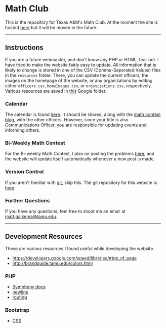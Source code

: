 # Math Club
This is the repository for Texas A&M's Math Club.
At the moment the site is hosted [here](https://peaceful-atoll-84937.herokuapp.com/) but it will be moved in the future.

---

## Instructions
If you are a future webmaster, and don't know any PHP or HTML, fear not.
I have tried to make the website fairly easy to update.
All information that is likely to change is stored 
in one of the CSV (Comma-Seperated Values) files
in the `resources` folder.
There, you can update the current officers, 
the images on the homepage of the website,
or any organizations by editing either
`officers.csv`, `homeImages.csv`, or `organizations.csv`, respectively.
Various resources are saved in [this](https://drive.google.com/folderview?id=0BwjQwHPO5djrc1pvVFlxOUR4V3M&usp=sharing)
Google folder.

### Calendar
The calendar is found [here](https://calendar.google.com/calendar/embed?src=4kl90qkd5vdkrr2pm2f0np8tk0%40group.calendar.google.com&ctz=America/Chicago).
It should be shared, along with the [math contest blog](http://mathclubtamu.blogspot.com/), with the other officers.
However, since your title is also Communications Officer, you are responsible for updating events and informing others.

### Bi-Weekly Math Contest
For the Bi-weekly Math Contest, I plan on posting the problems [here](http://mathclubtamu.blogspot.com/),
and the website will update itself automatically whenever a new post is made.

### Version Control
If you aren't familiar with [git](https://git-scm.com/), skip this.
The git repository for this website is [here](https://bitbucket.org/tamumathclub/website/overview).

### Further Questions
If you have any questions, feel free to shoot me an email at [matt.gaikema@tamu.edu](mailto:matt.gaikema@tamu.edu).

---

## Development Resources
These are various resources I found useful while developing the website.

* https://developers.google.com/speed/libraries/#top_of_page
* http://brandguide.tamu.edu/colors.html

### PHP
* [Symphony docs](https://symfony.com/pdf/Symfony_components_3.0.pdf?v=4)
* [newline](http://stackoverflow.com/a/20749472/5415895)
* [routing](https://github.com/klein/klein.php)

### Bootstrap
* [CSS](http://getbootstrap.com/css/)